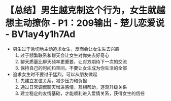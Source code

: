 # 【总结】男生越克制这个行为，女生就越想主动撩你 - P1：209输出 - 楚儿恋爱说 - BV1ay4y1h7Ad

-   男生过于急切地主动追求女生，反而会让女生失去兴趣
    1.  过于频繁联系和聊天会让女生对你失去好奇心
    2.  聊天质量比聊天频率更重要，让对方期待下一次的交流
    3.  保持自己的时间和空间，不要让女生成为你生活的全部
-   追求女生时不要过于猛烈，可以从朋友做起
    1.  先建立友谊关系，减少压力和负担
    2.  通过日常调侃聊天增进感情，互相帮助，逐渐升级关系
    3.  建立稳定的友情基础，才能顺利进入爱情关系，获得女生的信任